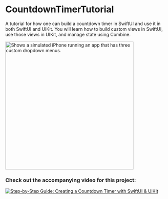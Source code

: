 # CountdownTimerTutorial
A tutorial for how one can build a countdown timer in SwiftUI and use it in both SwiftUI and UIKit. You will learn how to build custom views in SwiftUI, use those views in UIKit, and manage state using Combine.

<picture>
  <source media="(prefers-color-scheme: dark)" srcset="/CountdownTimer-Dark.gif">
  <source media="(prefers-color-scheme: light)" srcset="/CountdownTimer-Light.gif">
  <img alt="Shows a simulated iPhone running an app that has three custom dropdown menus." src="/DropdownMenu-light.png" width="400">
</picture>

### Check out the accompanying video for this project:

[![Step-by-Step Guide: Creating a Countdown Timer with SwiftUI & UIKit](https://img.youtube.com/vi/5sLVwHoLfXA/0.jpg)](https://youtu.be/5sLVwHoLfXA "Step-by-Step Guide: Creating a Countdown Timer with SwiftUI & UIKit")
